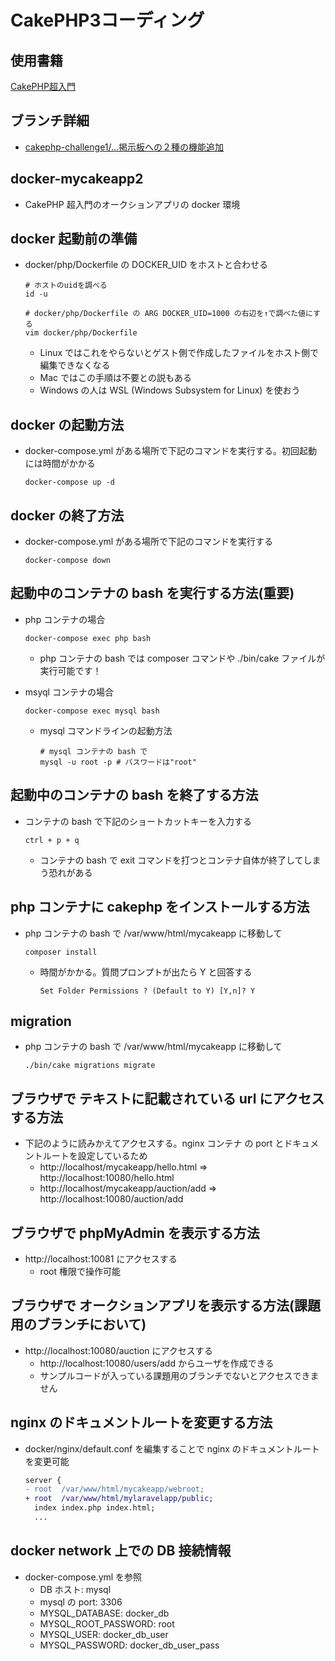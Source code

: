 # CakePHP3コーディング
## 使用書籍
[CakePHP超入門](https://www.amazon.co.jp/gp/product/B07CKHQ4KR/)

## ブランチ詳細

- [cakephp-challenge1/...掲示板への２種の機能追加](https://github.com/KakoFujimoto/quelcode-cakephp/blob/cakephp-challenge1/README.md)

## docker-mycakeapp2

- CakePHP 超入門のオークションアプリの docker 環境

## docker 起動前の準備

- docker/php/Dockerfile の DOCKER_UID をホストと合わせる

  ```
  # ホストのuidを調べる
  id -u

  # docker/php/Dockerfile の ARG DOCKER_UID=1000 の右辺を↑で調べた値にする
  vim docker/php/Dockerfile
  ```

  - Linux ではこれをやらないとゲスト側で作成したファイルをホスト側で編集できなくなる
  - Mac ではこの手順は不要との説もある
  - Windows の人は WSL (Windows Subsystem for Linux) を使おう

## docker の起動方法

- docker-compose.yml がある場所で下記のコマンドを実行する。初回起動には時間がかかる

  ```
  docker-compose up -d
  ```

## docker の終了方法

- docker-compose.yml がある場所で下記のコマンドを実行する

  ```
  docker-compose down
  ```

## 起動中のコンテナの bash を実行する方法(重要)

- php コンテナの場合

  ```
  docker-compose exec php bash
  ```

  - php コンテナの bash では composer コマンドや ./bin/cake ファイルが実行可能です！

- msyql コンテナの場合

  ```
  docker-compose exec mysql bash
  ```

  - mysql コマンドラインの起動方法

    ```
    # mysql コンテナの bash で
    mysql -u root -p # パスワードは"root"
    ```

## 起動中のコンテナの bash を終了する方法

- コンテナの bash で下記のショートカットキーを入力する

  ```
  ctrl + p + q
  ```

  - コンテナの bash で exit コマンドを打つとコンテナ自体が終了してしまう恐れがある

## php コンテナに cakephp をインストールする方法

- php コンテナの bash で /var/www/html/mycakeapp に移動して

  ```
  composer install
  ```

  - 時間がかかる。質問プロンプトが出たら Y と回答する

    ```
    Set Folder Permissions ? (Default to Y) [Y,n]? Y
    ```

## migration

- php コンテナの bash で /var/www/html/mycakeapp に移動して

  ```
  ./bin/cake migrations migrate
  ```

## ブラウザで テキストに記載されている url にアクセスする方法

- 下記のように読みかえてアクセスする。nginx コンテナ の port とドキュメントルートを設定しているため
  - http://localhost/mycakeapp/hello.html ⇒ http://localhost:10080/hello.html
  - http://localhost/mycakeapp/auction/add ⇒ http://localhost:10080/auction/add

## ブラウザで phpMyAdmin を表示する方法

- http://localhost:10081 にアクセスする
  - root 権限で操作可能

## ブラウザで オークションアプリを表示する方法(課題用のブランチにおいて)

- http://localhost:10080/auction にアクセスする
  - http://localhost:10080/users/add からユーザを作成できる
  - サンプルコードが入っている課題用のブランチでないとアクセスできません

## nginx のドキュメントルートを変更する方法

- docker/nginx/default.conf を編集することで nginx のドキュメントルートを変更可能

  ```diff
  server {
  - root  /var/www/html/mycakeapp/webroot;
  + root  /var/www/html/mylaravelapp/public;
    index index.php index.html;
    ...
  ```

## docker network 上での DB 接続情報

- docker-compose.yml を参照
  - DB ホスト: mysql
  - mysql の port: 3306
  - MYSQL_DATABASE: docker_db
  - MYSQL_ROOT_PASSWORD: root
  - MYSQL_USER: docker_db_user
  - MYSQL_PASSWORD: docker_db_user_pass
